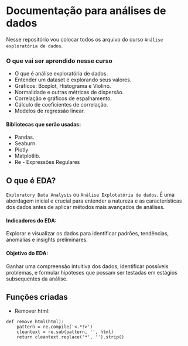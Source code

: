 # Documentação para análises de dados

Nesse repositório vou colocar todos os arquivo do curso `Análise exploratória de dados`.

### O que vai ser aprendido nesse curso

- O que é análise exploratória de dados.
- Entender um dataset e explorando seus valores.
- Gráficos: Boxplot, Histograma e Violino.
- Normalidade e outras métricas de dispersão.
- Correlação e gráficos de espalhamento.
- Cálculo de coeficientes de correlação.
- Modelos de regressão linear.

#### Bibliotecas que serão usadas:

- Pandas.
- Seaburn.
- Plotly
- Matplotlib.
- Re - Expressões Regulares
## O que é EDA?

`Exploratory Data Analysis` ou `Análise Explotatória de dados`. É uma abordagem inicial e crucial para entender a natureza e as características dos dados antes de aplicar métodos mais avançados de análises. 

#### Indicadores do EDA:
Explorar e visualizar os dados para identificar padrões, tendências, anomalias e insights preliminares.

#### Objetivo do EDA:
Ganhar uma compreensão intuitiva dos dados, identificar possíveis problemas, e formular hipóteses que possam ser testadas em estágios subsequentes da análise.

## Funções criadas

- Remover html: 

```
def remove_html(html):
    pattern = re.compile('<.*?>')
    cleantext = re.sub(pattern, '', html)
    return cleantext.replace('*', '').strip()
```

